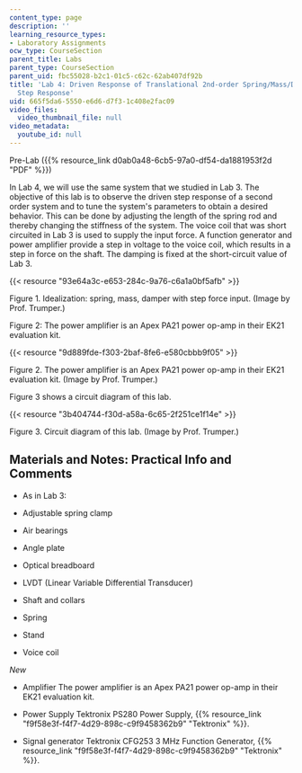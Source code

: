 ```yaml
---
content_type: page
description: ''
learning_resource_types:
- Laboratory Assignments
ocw_type: CourseSection
parent_title: Labs
parent_type: CourseSection
parent_uid: fbc55028-b2c1-01c5-c62c-62ab407df92b
title: 'Lab 4: Driven Response of Translational 2nd-order Spring/Mass/Damper System;
  Step Response'
uid: 665f5da6-5550-e6d6-d7f3-1c408e2fac09
video_files:
  video_thumbnail_file: null
video_metadata:
  youtube_id: null
---
```


Pre-Lab ({{% resource_link d0ab0a48-6cb5-97a0-df54-da1881953f2d "PDF" %}})

In Lab 4, we will use the same system that we studied in Lab 3. The objective of this lab is to observe the driven step response of a second order system and to tune the system's parameters to obtain a desired behavior. This can be done by adjusting the length of the spring rod and thereby changing the stiffness of the system. The voice coil that was short circuited in Lab 3 is used to supply the input force. A function generator and power amplifier provide a step in voltage to the voice coil, which results in a step in force on the shaft. The damping is fixed at the short-circuit value of Lab 3.

{{< resource "93e64a3c-e653-284c-9a76-c6a1a0bf5afb" >}}

Figure 1. Idealization: spring, mass, damper with step force input. (Image by Prof. Trumper.)

Figure 2: The power amplifier is an Apex PA21 power op-amp in their EK21 evaluation kit.

{{< resource "9d889fde-f303-2baf-8fe6-e580cbbb9f05" >}}

Figure 2. The power amplifier is an Apex PA21 power op-amp in their EK21 evaluation kit. (Image by Prof. Trumper.)

Figure 3 shows a circuit diagram of this lab.

{{< resource "3b404744-f30d-a58a-6c65-2f251ce1f14e" >}}

Figure 3. Circuit diagram of this lab. (Image by Prof. Trumper.)

Materials and Notes: Practical Info and Comments
------------------------------------------------

*   As in Lab 3:
    
*   Adjustable spring clamp
    
*   Air bearings
    
*   Angle plate
    
*   Optical breadboard
    
*   LVDT (Linear Variable Differential Transducer)
    
*   Shaft and collars
    
*   Spring
    
*   Stand
    
*   Voice coil
    

_New_

*   Amplifier The power amplifier is an Apex PA21 power op-amp in their EK21 evaluation kit.
    
*   Power Supply Tektronix PS280 Power Supply, {{% resource_link "f9f58e3f-f4f7-4d29-898c-c9f9458362b9" "Tektronix" %}}.
    
*   Signal generator Tektronix CFG253 3 MHz Function Generator, {{% resource_link "f9f58e3f-f4f7-4d29-898c-c9f9458362b9" "Tektronix" %}}.